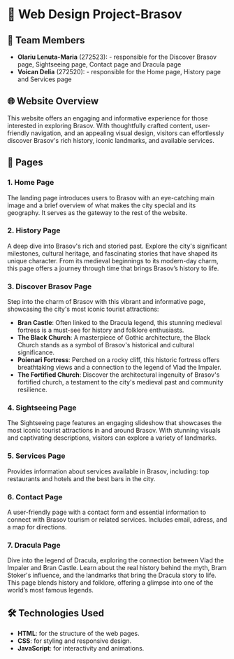 # 🌄 Web Design Project-Brasov

## 👥 Team Members
- **Olariu Lenuta-Maria** (272523): - responsible for the Discover Brasov page, Sightseeing page, Contact page and Dracula page
- **Voican Delia** (272520): - responsible for the Home page, History page and Services page

## 🌐 Website Overview
  This website offers an engaging and informative experience for those interested in exploring Brasov. With thoughtfully crafted content, user-friendly navigation, and an appealing visual design, visitors can effortlessly discover Brasov's rich history, iconic landmarks, and available services.

## 📄 Pages
### 1. Home Page <br>
   The landing page introduces users to Brasov with an eye-catching main image and a brief overview of what makes the city special and its geography. It serves as the gateway to the rest of the website. <br>

### 2. History Page <br>
   A deep dive into Brasov's rich and storied past. Explore the city's significant milestones, cultural heritage, and fascinating stories that have shaped its unique character. From its medieval beginnings to its modern-day charm, this page offers a journey through time that brings Brasov’s history to life. <br>

### 3. Discover Brasov Page <br>
   Step into the charm of Brasov with this vibrant and informative page, showcasing the city's most iconic tourist attractions: <br>
- **Bran Castle**: Often linked to the Dracula legend, this stunning medieval fortress is a must-see for history and folklore enthusiasts.
- **The Black Church**: A masterpiece of Gothic architecture, the Black Church stands as a symbol of Brasov's historical and cultural significance.
- **Poienari Fortress**: Perched on a rocky cliff, this historic fortress offers breathtaking views and a connection to the legend of Vlad the Impaler.
- **The Fortified Church**: Discover the architectural ingenuity of Brasov's fortified church, a testament to the city's medieval past and community resilience.

### 4. Sightseeing Page <br>
  The Sightseeing page features an engaging slideshow that showcases the most iconic tourist attractions in and around Brasov. With stunning visuals and captivating descriptions, visitors can explore a variety of landmarks.

### 5. Services Page <br>
  Provides information about services available in Brasov, including: top restaurants and hotels and the best bars in the city.

### 6. Contact Page <br>
  A user-friendly page with a contact form and essential information to connect with Brasov tourism or related services. Includes email, adress, and a map for directions.

### 7. Dracula Page
  Dive into the legend of Dracula, exploring the connection between Vlad the Impaler and Bran Castle. Learn about the real history behind the myth, Bram Stoker's influence, and the landmarks that bring the Dracula story to life. This page blends history and folklore, offering a glimpse into one of the world’s most famous legends.

## 🛠️ Technologies Used
- **HTML**: for the structure of the web pages.
- **CSS**: for styling and responsive design.
- **JavaScript**:  for interactivity and animations.

